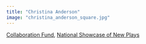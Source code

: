 ```yaml
---
title: "Christina Anderson"
image: "christina_anderson_square.jpg"
---
```


[Collaboration Fund](/programs/collaboration-fund), [National Showcase of New Plays](/programs/national-showcase-of-new-plays)